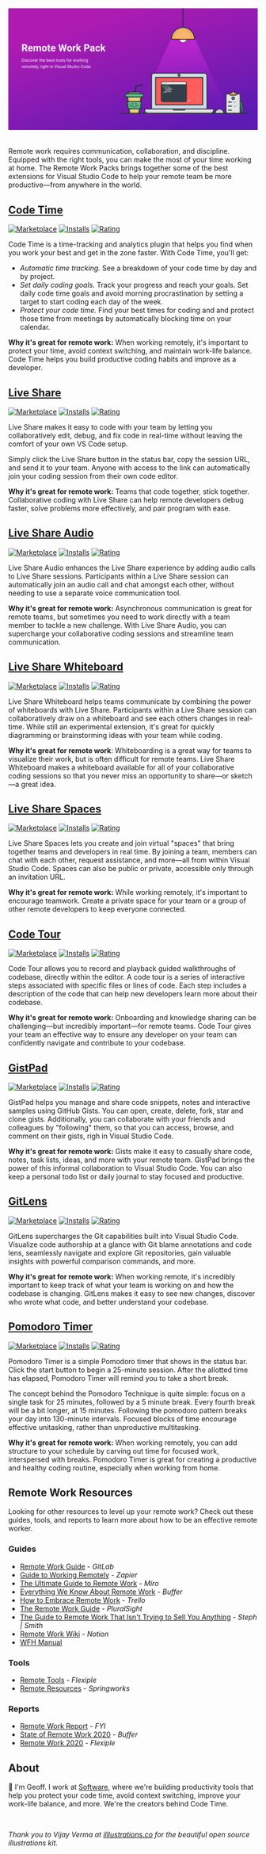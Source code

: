 <div align="center">
  <img alt="Remote work pack" src="https://raw.githubusercontent.com/geoffstevens8/remote-work-pack/master/resources/remote-work-pack.png" >
</div>
<br>

Remote work requires communication, collaboration, and discipline. Equipped with the right tools, you can make the most of your time working at home. The Remote Work Packs brings together some of the best extensions for Visual Studio Code to help your remote team be more productive—from anywhere in the world. 

## [Code Time](https://marketplace.visualstudio.com/items?itemName=softwaredotcom.swdc-vscode)

[![Marketplace](https://vsmarketplacebadge.apphb.com/version-short/softwaredotcom.swdc-vscode.svg?label=marketplace&style=flat-square&color=AF1BB2&labelColor=5E1BB2)](https://marketplace.visualstudio.com/items?itemName=softwaredotcom.swdc-vscode)
[![Installs](https://vsmarketplacebadge.apphb.com/installs-short/softwaredotcom.swdc-vscode.svg?style=flat-square&color=8F1BB2&labelColor=5E1BB2)](https://marketplace.visualstudio.com/items?itemName=softwaredotcom.swdc-vscode)
[![Rating](https://vsmarketplacebadge.apphb.com/rating-short/softwaredotcom.swdc-vscode.svg?style=flat-square&color=8F1BB2&labelColor=5E1BB2)](https://marketplace.visualstudio.com/items?itemName=softwaredotcom.swdc-vscode)

Code Time is a time-tracking and analytics plugin that helps you find when you work your best and get in the zone faster. With Code Time, you'll get:

* *Automatic time tracking.* See a breakdown of your code time by day and by project. 
* *Set daily coding goals.* Track your progress and reach your goals. Set daily code time goals and avoid morning procrastination by setting a target to start coding each day of the week.
* *Protect your code time.* Find your best times for coding and and protect those time from meetings by automatically blocking time on your calendar.

**Why it's great for remote work:** When working remotely, it's important to protect your time, avoid context switching, and maintain work-life balance. Code Time helps you build productive coding habits and improve as a developer. 

## [Live Share](https://marketplace.visualstudio.com/items?itemName=MS-vsliveshare.vsliveshare)

[![Marketplace](https://vsmarketplacebadge.apphb.com/version-short/MS-vsliveshare.vsliveshare.svg?label=marketplace&style=flat-square&color=AF1BB2&labelColor=5E1BB2)](https://marketplace.visualstudio.com/items?itemName=MS-vsliveshare.vsliveshare)
[![Installs](https://vsmarketplacebadge.apphb.com/installs-short/MS-vsliveshare.vsliveshare.svg?style=flat-square&color=8F1BB2&labelColor=5E1BB2)](https://marketplace.visualstudio.com/items?itemName=MS-vsliveshare.vsliveshare)
[![Rating](https://vsmarketplacebadge.apphb.com/rating-short/MS-vsliveshare.vsliveshare.svg?style=flat-square&color=8F1BB2&labelColor=5E1BB2)](https://marketplace.visualstudio.com/items?itemName=MS-vsliveshare.vsliveshare)

Live Share makes it easy to code with your team by letting you collaboratively edit, debug, and fix code in real-time without leaving the comfort of your own VS Code setup.

Simply click the Live Share button in the status bar, copy the session URL, and send it to your team. Anyone with access to the link can automatically join your coding session from their own code editor. 

**Why it's great for remote work:** Teams that code together, stick together. Collaborative coding with Live Share can help remote developers debug faster, solve problems more effectively, and pair program with ease. 

## [Live Share Audio](https://marketplace.visualstudio.com/items?itemName=MS-vsliveshare.vsliveshare-audio)

[![Marketplace](https://vsmarketplacebadge.apphb.com/version-short/MS-vsliveshare.vsliveshare-audio.svg?label=marketplace&style=flat-square&color=AF1BB2&labelColor=5E1BB2)](https://marketplace.visualstudio.com/items?itemName=MS-vsliveshare.vsliveshare-audio)
[![Installs](https://vsmarketplacebadge.apphb.com/installs-short/MS-vsliveshare.vsliveshare-audio.svg?style=flat-square&color=8F1BB2&labelColor=5E1BB2)](https://marketplace.visualstudio.com/items?itemName=MS-vsliveshare.vsliveshare-audio)
[![Rating](https://vsmarketplacebadge.apphb.com/rating-short/MS-vsliveshare.vsliveshare-audio.svg?style=flat-square&color=8F1BB2&labelColor=5E1BB2)](https://marketplace.visualstudio.com/items?itemName=MS-vsliveshare.vsliveshare-audio)

Live Share Audio enhances the Live Share experience by adding audio calls to Live Share sessions. Participants within a Live Share session can automatically join an audio call and chat amongst each other, without needing to use a separate voice communication tool. 

**Why it's great for remote work:** Asynchronous communication is great for remote teams, but sometimes you need to work directly with a team member to tackle a new challenge. With Live Share Audio, you can supercharge your collaborative coding sessions and streamline team communication.  

## [Live Share Whiteboard](https://marketplace.visualstudio.com/items?itemName=lostintangent.vsls-whiteboard)

[![Marketplace](https://vsmarketplacebadge.apphb.com/version-short/lostintangent.vsls-whiteboard.svg?label=marketplace&style=flat-square&color=AF1BB2&labelColor=5E1BB2)](https://marketplace.visualstudio.com/items?itemName=lostintangent.vsls-whiteboard)
[![Installs](https://vsmarketplacebadge.apphb.com/installs-short/lostintangent.vsls-whiteboard.svg?style=flat-square&color=8F1BB2&labelColor=5E1BB2)](https://marketplace.visualstudio.com/items?itemName=lostintangent.vsls-whiteboard)
[![Rating](https://vsmarketplacebadge.apphb.com/rating-short/lostintangent.vsls-whiteboard.svg?style=flat-square&color=8F1BB2&labelColor=5E1BB2)](https://marketplace.visualstudio.com/items?itemName=lostintangent.vsls-whiteboard)

 Live Share Whiteboard helps teams communicate by combining the power of whiteboards with Live Share. Participants within a Live Share session can collaboratively draw on a whiteboard and see each others changes in real-time. While still an experimental extension, it's great for quickly diagramming or brainstorming ideas with your team while coding. 

 **Why it's great for remote work**: Whiteboarding is a great way for teams to visualize their work, but is often difficult for remote teams. Live Share Whiteboard makes a whiteboard available for all of your collaborative coding sessions so that you never miss an opportunity to share—or sketch—a great idea.

## [Live Share Spaces](https://marketplace.visualstudio.com/items?itemName=vsls-contrib.spaces)

[![Marketplace](https://vsmarketplacebadge.apphb.com/version-short/vsls-contrib.spaces.svg?label=marketplace&style=flat-square&color=AF1BB2&labelColor=5E1BB2)](https://marketplace.visualstudio.com/items?itemName=vsls-contrib.spaces)
[![Installs](https://vsmarketplacebadge.apphb.com/installs-short/vsls-contrib.spaces.svg?style=flat-square&color=8F1BB2&labelColor=5E1BB2)](https://marketplace.visualstudio.com/items?itemName=vsls-contrib.spaces)
[![Rating](https://vsmarketplacebadge.apphb.com/rating-short/vsls-contrib.spaces.svg?style=flat-square&color=8F1BB2&labelColor=5E1BB2)](https://marketplace.visualstudio.com/items?itemName=vsls-contrib.spaces)

 Live Share Spaces lets you create and join virtual "spaces" that bring together teams and developers in real time. By joining a team, members can chat with each other, request assistance, and more—all from within Visual Studio Code. Spaces can also be public or private, accessible only through an invitation URL. 

**Why it's great for remote work:** While working remotely, it's important to encourage teamwork. Create a private space for your team or a group of other remote developers to keep everyone connected. 

## [Code Tour](https://marketplace.visualstudio.com/items?itemName=vsls-contrib.codetour)

[![Marketplace](https://vsmarketplacebadge.apphb.com/version-short/vsls-contrib.codetour.svg?label=marketplace&style=flat-square&color=AF1BB2&labelColor=5E1BB2)](https://marketplace.visualstudio.com/items?itemName=vsls-contrib.codetour)
[![Installs](https://vsmarketplacebadge.apphb.com/installs-short/vsls-contrib.codetour.svg?style=flat-square&color=8F1BB2&labelColor=5E1BB2)](https://marketplace.visualstudio.com/items?itemName=vsls-contrib.codetour)
[![Rating](https://vsmarketplacebadge.apphb.com/rating-short/vsls-contrib.codetour.svg?style=flat-square&color=8F1BB2&labelColor=5E1BB2)](https://marketplace.visualstudio.com/items?itemName=vsls-contrib.codetour)

 Code Tour allows you to record and playback guided walkthroughs of codebase, directly within the editor. A code tour is a series of interactive steps associated with specific files or lines of code. Each step includes a description of the code that can help new developers learn more about their codebase. 

**Why it's great for remote work:** Onboarding and knowledge sharing can be challenging—but incredibly important—for remote teams. Code Tour gives your team an effective way to ensure any developer on your team can confidently navigate and contribute to your codebase.

## [GistPad](https://marketplace.visualstudio.com/items?itemName=vsls-contrib.gistfs)

[![Marketplace](https://vsmarketplacebadge.apphb.com/version-short/vsls-contrib.gistfs.svg?label=marketplace&style=flat-square&color=AF1BB2&labelColor=5E1BB2)](https://marketplace.visualstudio.com/items?itemName=vsls-contrib.gistfs)
[![Installs](https://vsmarketplacebadge.apphb.com/installs-short/vsls-contrib.gistfs.svg?style=flat-square&color=8F1BB2&labelColor=5E1BB2)](https://marketplace.visualstudio.com/items?itemName=vsls-contrib.gistfs)
[![Rating](https://vsmarketplacebadge.apphb.com/rating-short/vsls-contrib.gistfs.svg?style=flat-square&color=8F1BB2&labelColor=5E1BB2)](https://marketplace.visualstudio.com/items?itemName=vsls-contrib.gistfs)

 GistPad helps you manage and share code snippets, notes and interactive samples using GitHub Gists. You can open, create, delete, fork, star and clone gists. Additionally, you can collaborate with your friends and colleagues by "following" them, so that you can access, browse, and comment on their gists, righ in Visual Studio Code.

**Why it's great for remote work:** Gists make it easy to casually share code, notes, task lists, ideas, and more with your remote team. GistPad brings the power of this informal collaboration to Visual Studio Code. You can also keep a personal todo list or daily journal to stay focused and productive. 

## [GitLens](https://marketplace.visualstudio.com/items?itemName=eamodio.gitlens)

[![Marketplace](https://vsmarketplacebadge.apphb.com/version-short/eamodio.gitlens.svg?label=marketplace&style=flat-square&color=AF1BB2&labelColor=5E1BB2)](https://marketplace.visualstudio.com/items?itemName=eamodio.gitlens)
[![Installs](https://vsmarketplacebadge.apphb.com/installs-short/eamodio.gitlens.svg?style=flat-square&color=8F1BB2&labelColor=5E1BB2)](https://marketplace.visualstudio.com/items?itemName=eamodio.gitlens)
[![Rating](https://vsmarketplacebadge.apphb.com/rating-short/eamodio.gitlens.svg?style=flat-square&color=8F1BB2&labelColor=5E1BB2)](https://marketplace.visualstudio.com/items?itemName=eamodio.gitlens)

GitLens supercharges the Git capabilities built into Visual Studio Code. Visualize code authorship at a glance with Git blame annotations and code lens, seamlessly navigate and explore Git repositories, gain valuable insights with powerful comparison commands, and more.

**Why it's great for remote work:** When working remote, it's incredibly important to keep track of what your team is working on and how the codebase is changing. GitLens makes it easy to see new changes, discover who wrote what code, and better understand your codebase.  

## [Pomodoro Timer](https://marketplace.visualstudio.com/items?itemName=lkytal.pomodoro)

[![Marketplace](https://vsmarketplacebadge.apphb.com/version-short/lkytal.pomodoro.svg?label=marketplace&style=flat-square&color=AF1BB2&labelColor=5E1BB2)](https://marketplace.visualstudio.com/items?itemName=lkytal.pomodoro)
[![Installs](https://vsmarketplacebadge.apphb.com/installs-short/lkytal.pomodoro.svg?style=flat-square&color=8F1BB2&labelColor=5E1BB2)](https://marketplace.visualstudio.com/items?itemName=lkytal.pomodoro)
[![Rating](https://vsmarketplacebadge.apphb.com/rating-short/lkytal.pomodoro.svg?style=flat-square&color=8F1BB2&labelColor=5E1BB2)](https://marketplace.visualstudio.com/items?itemName=lkytal.pomodoro)

Pomodoro Timer is a simple Pomodoro timer that shows in the status bar. Click the start button to begin a 25-minute session. After the allotted time has elapsed, Pomodoro Timer will remind you to take a short break. 

The concept behind the Pomodoro Technique is quite simple: focus on a single task for 25 minutes, followed by a 5 minute break. Every fourth break will be a bit longer, at 15 minutes. Following the pomodoro pattern breaks your day into 130-minute intervals. Focused blocks of time encourage effective unitasking, rather than unproductive multitasking. 

**Why it's great for remote work:** When working remotely, you can add structure to your schedule by carving out time for focused work, interspersed with breaks. Pomodoro Timer is great for creating a productive and healthy coding routine, especially when working from home. 

## Remote Work Resources

Looking for other resources to level up your remote work? Check out these guides, tools, and reports to learn more about how to be an effective remote worker. 

### Guides
* [Remote Work Guide](https://about.gitlab.com/company/culture/all-remote/resources/) - *GitLab*
* [Guide to Working Remotely](https://zapier.com/learn/remote-work/) - *Zapier*
* [The Ultimate Guide to Remote Work](https://miro.com/guides/remote-work/) - *Miro*
* [Everything We Know About Remote Work](https://open.buffer.com/remote-work/) - *Buffer*
* [How to Embrace Remote Work](https://info.trello.com/hubfs/How_To_Embrace_Remote_Work_Trello_Ultimate_Guide.pdf) - *Trello*
* [The Remote Work Guide](https://www.pluralsight.com/blog/remote-work-guide) - *PluralSight*
* [The Guide to Remote Work That Isn't Trying to Sell You Anything](https://blog.stephsmith.io/the-guide-to-remote-work/) - *Steph | Smith*
* [Remote Work Wiki](https://www.notion.so/Remote-work-wiki-1b21ef5501714fffa9f5c5c25677371f) - *Notion*
* [WFH Manual](https://wfhmanual.com/)

### Tools
* [Remote Tools](https://www.remote.tools/) - *Flexiple*
* [Remote Resources](https://springworks.in/remote-work-resources) - *Springworks*

### Reports
* [Remote Work Report](https://usefyi.com/remote-work-report/) - *FYI*
* [State of Remote Work 2020](https://lp.buffer.com/state-of-remote-work-2020) - *Buffer*
* [Remote Work 2020](https://remotework2020.remote.tools/) - *Flexiple*

## About

👋 I'm Geoff. I work at [Software](https://www.software.com/), where we're building productivity tools that help you protect your code time, avoid context switching, improve your work-life balance, and more. We're the creators behind Code Time. 

<br>

*Thank you to Vijay Verma at [illlustrations.co](https://illlustrations.co/) for the beautiful open source illustrations kit.*